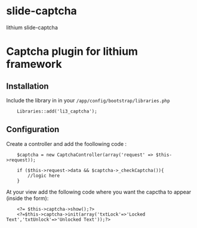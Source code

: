 slide-captcha
=============

lithium slide-captcha

# Captcha plugin for lithium framework

## Installation

Include the library in in your `/app/config/bootstrap/libraries.php`

        Libraries::add('li3_captcha');

## Configuration

Create a controller and add the foollowing code :

        $captcha = new CaptchaController(array('request' => $this->request));

        if ($this->request->data && $captcha->_checkCaptcha()){
            //logic here
        }

At your view add the following code where you want the capctha to appear (inside the form):

        <?= $this->captcha->show();?>
        <?=$this->captcha->init(array('txtLock'=>'Locked Text','txtUnlock'=>'Unlocked Text'));?>